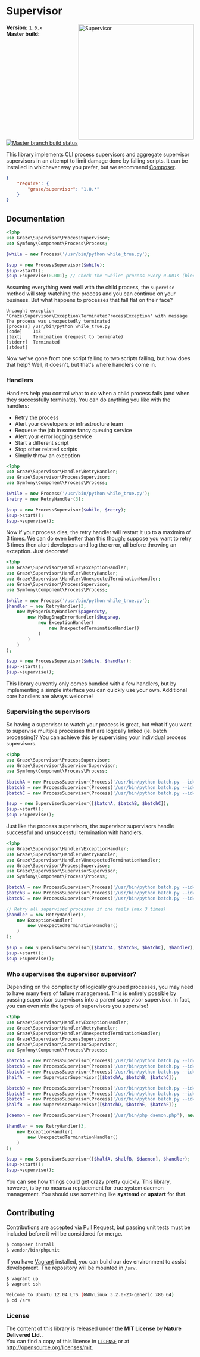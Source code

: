 # Supervisor

<img src="http://media.giphy.com/media/dbtDDSvWErdf2/giphy.gif" alt="Supervisor" align="right" width=310/>

**Version:** `1.0.x`<br/>
**Master build:** [![Master branch build status][travis-master]][travis]

This library implements CLI process supervisors and aggregate supervisor
supervisors in an attempt to limit damage done by failing scripts.
It can be installed in whichever way you prefer, but we recommend [Composer][packagist].
```json
{
    "require": {
        "graze/supervisor": "1.0.*"
    }
}
```

## Documentation
```php
<?php
use Graze\Supervisor\ProcessSupervisor;
use Symfony\Component\Process\Process;

$while = new Process('/usr/bin/python while_true.py');

$sup = new ProcessSupervisor($while);
$sup->start();
$sup->supervise(0.001); // Check the "while" process every 0.001s (blocking)
```

Assuming everything went well with the child process, the `supervise` method
will stop watching the process and you can continue on your business. But what
happens to processes that fall flat on their face?

```text
Uncaught exception 'Graze\Supervisor\Exception\TerminatedProcessException' with message
The process was unexpectedly terminated
[process] /usr/bin/python while_true.py
[code]    143
[text]    Termination (request to terminate)
[stderr]  Terminated
[stdout]
```

Now we've gone from one script failing to two scripts failing, but how does
that help? Well, it doesn't, but that's where handlers come in.

### Handlers
Handlers help you control what to do when a child process fails (and when they
successfully terminate). You can do anything you like with the handlers:
 - Retry the process
 - Alert your developers or infrastructure team
 - Requeue the job in some fancy queuing service
 - Alert your error logging service
 - Start a different script
 - Stop other related scripts
 - Simply throw an exception

```php
<?php
use Graze\Supervisor\Handler\RetryHandler;
use Graze\Supervisor\ProcessSupervisor;
use Symfony\Component\Process\Process;

$while = new Process('/usr/bin/python while_true.py');
$retry = new RetryHandler(3);

$sup = new ProcessSupervisor($while, $retry);
$sup->start();
$sup->supervise();
```

Now if your process dies, the retry handler will restart it up to a maximim of 3
times. We can do even better than this though; suppose you want to retry 3 times
then alert developers and log the error, all before throwing an exception.
Just decorate!

```php
<?php
use Graze\Supervisor\Handler\ExceptionHandler;
use Graze\Supervisor\Handler\RetryHandler;
use Graze\Supervisor\Handler\UnexpectedTerminationHandler;
use Graze\Supervisor\ProcessSupervisor;
use Symfony\Component\Process\Process;

$while = new Process('/usr/bin/python while_true.py');
$handler = new RetryHandler(3,
    new MyPagerDutyHandler($pagerduty,
        new MyBugSnagErrorHandler($bugsnag,
            new ExceptionHandler(
                new UnexpectedTerminationHandler()
            )
        )
    )
);

$sup = new ProcessSupervisor($while, $handler);
$sup->start();
$sup->supervise();
```

This library currently only comes bundled with a few handlers, but by
implementing a simple interface you can quickly use your own. Additional core
handlers are always welcome!


### Supervising the supervisors
So having a supervisor to watch your process is great, but what if you want to
supervise multiple processes that are logically linked (ie. batch processing)?
You can achieve this by supervising your individual process supervisors.

```php
<?php
use Graze\Supervisor\ProcessSupervisor;
use Graze\Supervisor\SupervisorSupervisor;
use Symfony\Component\Process\Process;

$batchA = new ProcessSupervisor(Process('/usr/bin/python batch.py --id=a'));
$batchB = new ProcessSupervisor(Process('/usr/bin/python batch.py --id=b'));
$batchC = new ProcessSupervisor(Process('/usr/bin/python batch.py --id=c'));

$sup = new SupervisorSupervisor([$batchA, $batchB, $batchC]);
$sup->start();
$sup->supervise();
```

Just like the process supervisors, the supervisor supervisors handle successful
and unsuccessful termination with handlers.

```php
<?php
use Graze\Supervisor\Handler\ExceptionHandler;
use Graze\Supervisor\Handler\RetryHandler;
use Graze\Supervisor\Handler\UnexpectedTerminationHandler;
use Graze\Supervisor\ProcessSupervisor;
use Graze\Supervisor\SupervisorSupervisor;
use Symfony\Component\Process\Process;

$batchA = new ProcessSupervisor(Process('/usr/bin/python batch.py --id=a'));
$batchB = new ProcessSupervisor(Process('/usr/bin/python batch.py --id=b'));
$batchC = new ProcessSupervisor(Process('/usr/bin/python batch.py --id=c'));

// Retry all supervised processes if one fails (max 3 times)
$handler = new RetryHandler(3,
    new ExceptionHandler(
        new UnexpectedTerminationHandler()
    )
);

$sup = new SupervisorSupervisor([$batchA, $batchB, $batchC], $handler);
$sup->start();
$sup->supervise();
```

### Who supervises the supervisor supervisor?
Depending on the complexity of logically grouped processes, you may need to have
many tiers of failure management. This is entirely possible by passing
supervisor supervisors into a parent supervisor supervisor. In fact, you can
even mix the types of supervisors you supervise!

```php
<?php
use Graze\Supervisor\Handler\ExceptionHandler;
use Graze\Supervisor\Handler\RetryHandler;
use Graze\Supervisor\Handler\UnexpectedTerminationHandler;
use Graze\Supervisor\ProcessSupervisor;
use Graze\Supervisor\SupervisorSupervisor;
use Symfony\Component\Process\Process;

$batchA = new ProcessSupervisor(Process('/usr/bin/python batch.py --id=a --half=a'));
$batchB = new ProcessSupervisor(Process('/usr/bin/python batch.py --id=b --half=a'));
$batchC = new ProcessSupervisor(Process('/usr/bin/python batch.py --id=c --half=a'));
$halfA  = new SupervisorSupervisor([$batchA, $batchB, $batchC]);

$batchD = new ProcessSupervisor(Process('/usr/bin/python batch.py --id=d --half=b'));
$batchE = new ProcessSupervisor(Process('/usr/bin/python batch.py --id=e --half=b'));
$batchF = new ProcessSupervisor(Process('/usr/bin/python batch.py --id=f --half=b'));
$halfB  = new SupervisorSupervisor([$batchD, $batchE, $batchF]);

$daemon = new ProcessSupervisor(Process('/usr/bin/php daemon.php'), new RetryHandler(1, new ExceptionHandler()));

$handler = new RetryHandler(3,
    new ExceptionHandler(
        new UnexpectedTerminationHandler()
    )
);

$sup = new SupervisorSupervisor([$halfA, $halfB, $daemon], $handler);
$sup->start();
$sup->supervise();
```

You can see how things could get crazy pretty quickly. This library, however, is
by no means a replacement for true system daemon management. You should use
something like **systemd** or **upstart** for that.


## Contributing
Contributions are accepted via Pull Request, but passing unit tests must be
included before it will be considered for merge.
```bash
$ composer install
$ vendor/bin/phpunit
```

If you have [Vagrant][vagrant] installed, you can build our dev environment to assist development.
The repository will be mounted in `/srv`.
```bash
$ vagrant up
$ vagrant ssh

Welcome to Ubuntu 12.04 LTS (GNU/Linux 3.2.0-23-generic x86_64)
$ cd /srv
```

### License
The content of this library is released under the **MIT License** by
**Nature Delivered Ltd.**.<br/> You can find a copy of this license in
[`LICENSE`][license] or at http://opensource.org/licenses/mit.

<!-- Links -->
[travis]: https://travis-ci.org/graze/supervisor
[travis-master]: https://travis-ci.org/graze/supervisor.png?branch=master
[packagist]: https://packagist.org/packages/graze/supervisor
[vagrant]: http://vagrantup.com
[license]: /LICENSE
